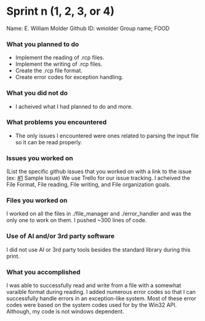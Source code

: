 # Sprint n (1, 2, 3, or 4)

Name: E. William Molder
Github ID: wmolder
Group name; FOOD

### What you planned to do
* Implement the reading of .rcp files.
* Implement the writing of .rcp files.
* Create the .rcp file format.
* Create error codes for exception handling.

### What you did not do
* I acheived what I had planned to do and more.

### What problems you encountered
* The only issues I encountered were ones related to parsing the input file so it can be read properly.

### Issues you worked on
(List the specific github issues that you worked on with a link to the issue (ex: [#1](https://github.com/utk-cs340-fall22/ClassInfo/issues/1) Sample Issue)
We use Trello for our issue tracking. I acheived the File Format, File reading, File writing, and File organization goals.

### Files you worked on
I worked on all the files in ./file_manager and ./error_handler and was the only one to work on them.
I pushed ~300 lines of code.

### Use of AI and/or 3rd party software
I did not use AI or 3rd party tools besides the standard library during this print.

### What you accomplished
I was able to successfully read and write from a file with a somewhat varaible format during reading.
I added numerous error codes so that I can successfully handle errors in an exception-like system. Most of these
error codes were based on the system codes used for by the Win32 API. Although, my code is not windows dependent.